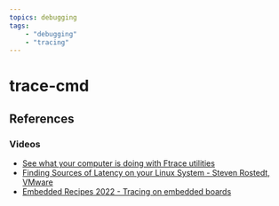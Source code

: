 ```yaml
---
topics: debugging
tags:
    - "debugging"
    - "tracing"
---
```


# trace-cmd

## References

### Videos

- [See what your computer is doing with Ftrace utilities](https://youtu.be/68osT1soAPM)
- [Finding Sources of Latency on your Linux System - Steven Rostedt, VMware](https://youtu.be/Tkra8g0gXAU)
- [Embedded Recipes 2022 - Tracing on embedded boards](https://youtu.be/7KHLoZKwlBk)
